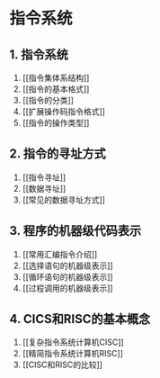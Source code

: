 # 指令系统

## 1. 指令系统

1. [[指令集体系结构]]
2. [[指令的基本格式]]
3. [[指令的分类]]
4. [[扩展操作码指令格式]]
5. [[指令的操作类型]]

## 2. 指令的寻址方式

1. [[指令寻址]]
2. [[数据寻址]]
3. [[常见的数据寻址方式]]

## 3. 程序的机器级代码表示

1. [[常用汇编指令介绍]]
2. [[选择语句的机器级表示]]
3. [[循环语句的机器级表示]]
4. [[过程调用的机器级表示]]

## 4. CICS和RISC的基本概念

1. [[复杂指令系统计算机CISC]]
2. [[精简指令系统计算机RISC]]
3. [[CISC和RISC的比较]]
